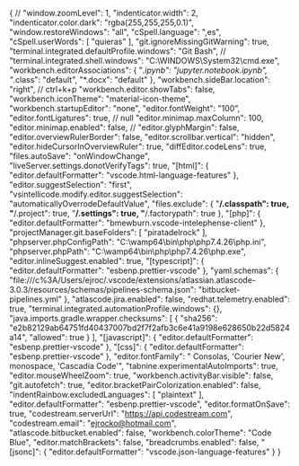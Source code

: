 {
// "window.zoomLevel": 1,
"indenticator.width": 2,
"indenticator.color.dark": "rgba(255,255,255,0.1)",
"window.restoreWindows": "all",
"cSpell.language": ",es",
"cSpell.userWords": [
"quieras"
],
"git.ignoreMissingGitWarning": true,
"terminal.integrated.defaultProfile.windows": "Git Bash",
// "terminal.integrated.shell.windows": "C:\\WINDOWS\\System32\\cmd.exe",
"workbench.editorAssociations": {
"_.ipynb": "jupyter.notebook.ipynb",
"_.class": "default",
"\*.docx": "default"
},
"workbench.sideBar.location": "right",
// ctrl+k+p
"workbench.editor.showTabs": false,
"workbench.iconTheme": "material-icon-theme",
"workbench.startupEditor": "none",
"editor.fontWeight": "100",
"editor.fontLigatures": true, // null
"editor.minimap.maxColumn": 100,
"editor.minimap.enabled": false,
// "editor.glyphMargin": false,
"editor.overviewRulerBorder": false,
"editor.scrollbar.vertical": "hidden",
"editor.hideCursorInOverviewRuler": true,
"diffEditor.codeLens": true,
"files.autoSave": "onWindowChange",
"liveServer.settings.donotVerifyTags": true,
"[html]": {
"editor.defaultFormatter": "vscode.html-language-features"
},
"editor.suggestSelection": "first",
"vsintellicode.modify.editor.suggestSelection": "automaticallyOverrodeDefaultValue",
"files.exclude": {
"**/.classpath": true,
"**/.project": true,
"**/.settings": true,
"**/.factorypath": true
},
"[php]": {
"editor.defaultFormatter": "bmewburn.vscode-intelephense-client"
},
"projectManager.git.baseFolders": [
"piratadelrock"
],
"phpserver.phpConfigPath": "C:\\wamp64\\bin\\php\\php7.4.26\\php.ini",
"phpserver.phpPath": "C:\\wamp64\\bin\\php\\php7.4.26\\php.exe",
"editor.inlineSuggest.enabled": true,
"[typescript]": {
"editor.defaultFormatter": "esbenp.prettier-vscode"
},
"yaml.schemas": {
"file:///c%3A/Users/ejroc/.vscode/extensions/atlassian.atlascode-3.0.3/resources/schemas/pipelines-schema.json": "bitbucket-pipelines.yml"
},
"atlascode.jira.enabled": false,
"redhat.telemetry.enabled": true,
"terminal.integrated.automationProfile.windows": {},
"java.imports.gradle.wrapper.checksums": [
{
"sha256": "e2b82129ab64751fd40437007bd2f7f2afb3c6e41a9198e628650b22d5824a14",
"allowed": true
}
],
"[javascript]": {
"editor.defaultFormatter": "esbenp.prettier-vscode"
},
"[css]": {
"editor.defaultFormatter": "esbenp.prettier-vscode"
},
"editor.fontFamily": " Consolas, 'Courier New', monospace, 'Cascadia Code'",
"tabnine.experimentalAutoImports": true,
"editor.mouseWheelZoom": true,
"workbench.activityBar.visible": false,
"git.autofetch": true,
"editor.bracketPairColorization.enabled": false,
"indentRainbow.excludedLanguages": [
"plaintext"
],
"editor.defaultFormatter": "esbenp.prettier-vscode",
"editor.formatOnSave": true,
"codestream.serverUrl": "https://api.codestream.com",
"codestream.email": "ejrocko@hotmail.com",
"atlascode.bitbucket.enabled": false,
"workbench.colorTheme": "Code Blue",
"editor.matchBrackets": false,
"breadcrumbs.enabled": false,
"[jsonc]": {
"editor.defaultFormatter": "vscode.json-language-features"
}
}
